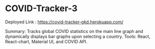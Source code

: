
# COVID-Tracker-3

Deployed Link : https://covid-tracker-gkd.herokuapp.com/

Summary: Tracks global COVID statistics on the main line graph and dynamically displays bar graphs upon selecting a country.
Tools: React, React-chart, Material UI, and COVID API.
